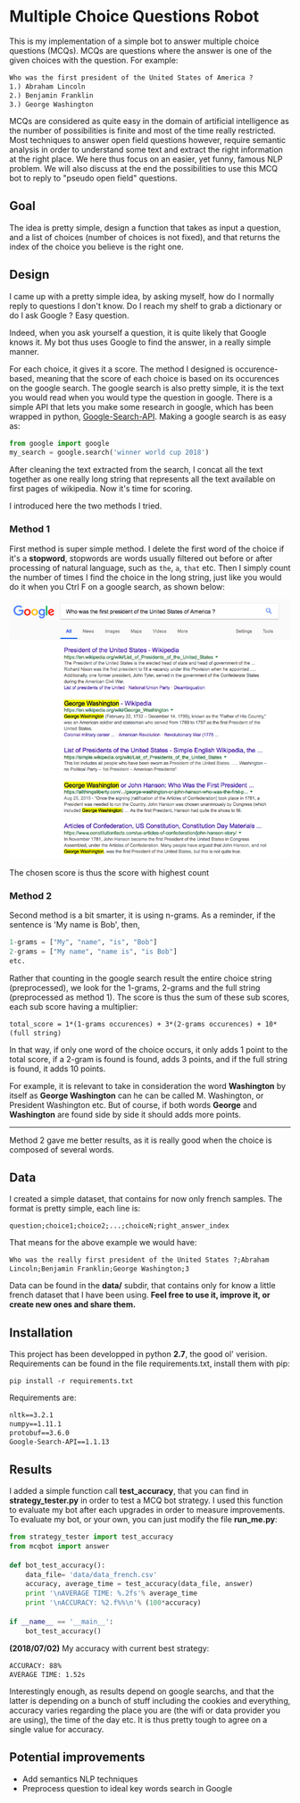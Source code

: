 
# Multiple Choice Questions Robot

This is my implementation of a simple bot to answer multiple choice questions (MCQs).
MCQs are questions where the answer is one of the given choices with the question.
For example:

```
Who was the first president of the United States of America ?
1.) Abraham Lincoln
2.) Benjamin Franklin
3.) George Washington
```

MCQs are considered as quite easy in the domain of artificial intelligence as the number of possibilities is finite and most of the time really restricted. Most techniques to answer open field questions however, require semantic analysis in order to understand some text and extract the right information at the right place.
We here thus focus on an easier, yet funny, famous NLP problem. We will also discuss at the end the possibilities to use this MCQ bot to reply to "pseudo open field" questions.

## Goal

The idea is pretty simple, design a function that takes as input a question, and a list of choices (number of choices is not fixed), and that returns the index of the choice you believe is the right one.


## Design

I came up with a pretty simple idea, by asking myself, how do I normally reply to questions I don't know. Do I reach my shelf to grab a dictionary or do I ask Google ? Easy question.

Indeed, when you ask yourself a question, it is quite likely that Google knows it. My bot thus uses Google to find the answer, in a really simple manner.

For each choice, it gives it a score. The method I designed is occurence-based, meaning that the score of each choice is based on its occurences on the google search. The google search is also pretty simple, it is the text you would read when you would type the question in google. There is a simple API that lets you make some research in google, which has been wrapped in python, [Google-Search-API](https://github.com/abenassi/Google-Search-API). Making a google search is as easy as:

```py
from google import google
my_search = google.search('winner world cup 2018')
```



After cleaning the text extracted from the search, I concat all the text together as one really long string that represents all the text available on first pages of wikipedia. Now it's time for scoring.

I introduced here the two methods I tried.

### Method 1

First method is super simple method. I delete the first word of the choice if it's a **stopword**, stopwords are words usually filtered out before or after processing of natural language, such as `the`, `a`, `that` etc.
Then I simply count the number of times I find the choice in the long string, just like you would do it when you Ctrl F on a google search, as shown below:

![](googlesearch.png)

The chosen score is thus the score with highest count

### Method 2

Second method is a bit smarter, it is using n-grams. As a reminder, if the sentence is 'My name is Bob', then,
```py
1-grams = ["My", "name", "is", "Bob"]
2-grams = ["My name", "name is", "is Bob"]
etc.
```

Rather that counting in the google search result the entire choice string (preprocessed), we look for the 1-grams, 2-grams and the full string (preprocessed as method 1).
The score is thus the sum of these sub scores, each sub score having a multiplier:

```
total_score = 1*(1-grams occurences) + 3*(2-grams occurences) + 10*(full string)
```

In that way, if only one word of the choice occurs, it only adds 1 point to the total score, if a 2-gram is found is found, adds 3 points, and if the full string is found, it adds 10 points.

For example, it is relevant to take in consideration the word **Washington** by itself as **George Washington** can he can be called M. Washington, or President Washington etc. But of course, if both words **George** and **Washington** are found side by side it should adds more points.

---

Method 2 gave me better results, as it is really good when the choice is composed of several words.

## Data

I created a simple dataset, that contains for now only french samples. The format is pretty simple, each line is:

```
question;choice1;choice2;...;choiceN;right_answer_index
```

That means for the above example we would have:
```
Who was the really first president of the United States ?;Abraham Lincoln;Benjamin Franklin;George Washington;3
```

Data can be found in the **data/** subdir, that contains only for know a little french dataset that I have been using.
**Feel free to use it, improve it, or create new ones and share them.**

## Installation

This project has been developped in python **2.7**, the good ol' verision.
Requirements can be found in the file requirements.txt, install them with pip:
```
pip install -r requirements.txt
```

Requirements are:
```
nltk==3.2.1
numpy==1.11.1
protobuf==3.6.0
Google-Search-API==1.1.13
```

## Results

I added a simple function call **test_accuracy**, that you can find in **strategy_tester.py** in order to test a MCQ bot strategy.
I used this function to evaluate my bot after each upgrades in order to measure improvements.
To evaluate my bot, or your own, you can just modify the file **run_me.py**:

```py
from strategy_tester import test_accuracy
from mcqbot import answer

def bot_test_accuracy():
    data_file= 'data/data_french.csv'
    accuracy, average_time = test_accuracy(data_file, answer)
    print '\nAVERAGE TIME: %.2fs'% average_time
    print '\nACCURACY: %2.f%%\n'% (100*accuracy)

if __name__ == '__main__':
    bot_test_accuracy()
```


**(2018/07/02)** My accuracy with current best strategy:

```
ACCURACY: 88%
AVERAGE TIME: 1.52s
```

Interestingly enough, as results depend on google searchs, and that the latter is
depending on a bunch of stuff including the cookies and everything, accuracy varies regarding the place you are (the wifi or data provider you are using),
the time of the day etc. It is thus pretty tough to agree on a single value for accuracy.

## Potential improvements

- Add semantics NLP techniques
- Preprocess question to ideal key words search in Google
